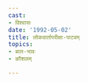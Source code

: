 ```yaml
---
cast:
- विश्वासः
date: '1992-05-02'
title: लोकवार्तापरीक्षा-पाटवम्
topics:
- बाल-भावः
- कौशलम्

---
```

